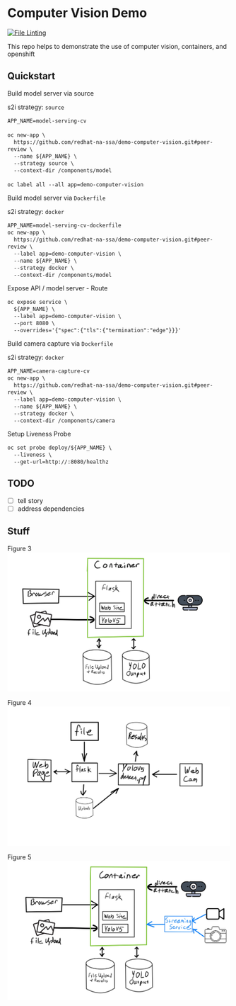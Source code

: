 # Computer Vision Demo

[![File Linting](https://github.com/redhat-na-ssa/simplevis/actions/workflows/linting.yaml/badge.svg)](https://github.com/redhat-na-ssa/simplevis/actions/workflows/linting.yaml)

This repo helps to demonstrate the use of computer vision, containers, and openshift

## Quickstart

Build model server via source

s2i strategy: `source`

```
APP_NAME=model-serving-cv

oc new-app \
  https://github.com/redhat-na-ssa/demo-computer-vision.git#peer-review \
  --name ${APP_NAME} \
  --strategy source \
  --context-dir /components/model

oc label all --all app=demo-computer-vision
```

Build model server via `Dockerfile`

s2i strategy: `docker`

```
APP_NAME=model-serving-cv-dockerfile
oc new-app \
  https://github.com/redhat-na-ssa/demo-computer-vision.git#peer-review \
  --label app=demo-computer-vision \
  --name ${APP_NAME} \
  --strategy docker \
  --context-dir /components/model
```

Expose API / model server - Route

```
oc expose service \
  ${APP_NAME} \
  --label app=demo-computer-vision \
  --port 8080 \
  --overrides='{"spec":{"tls":{"termination":"edge"}}}'
```

Build camera capture via `Dockerfile`

s2i strategy: `docker`

```
APP_NAME=camera-capture-cv
oc new-app \
  https://github.com/redhat-na-ssa/demo-computer-vision.git#peer-review \
  --label app=demo-computer-vision \
  --name ${APP_NAME} \
  --strategy docker \
  --context-dir /components/camera
```

Setup Liveness Probe

```
oc set probe deploy/${APP_NAME} \
  --liveness \
  --get-url=http://:8080/healthz
```

## TODO

- [ ] tell story
- [ ] address dependencies

## Stuff

Figure 3
![Figure 1](docs/simplevis-figs-3.jpg)

Figure 4
![Figure 1](docs/simplevis-figs-4.jpg)

Figure 5
![Figure 1](docs/simplevis-figs-5.jpg)
